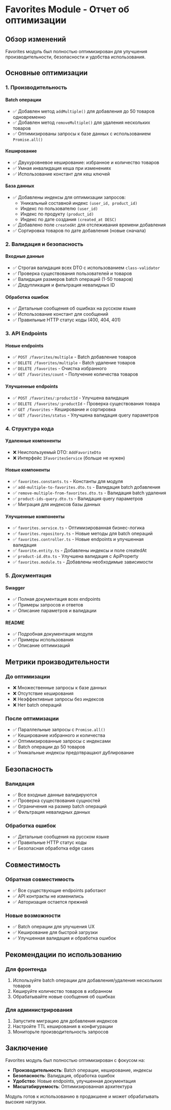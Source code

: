 # Favorites Module - Отчет об оптимизации

## Обзор изменений

Favorites модуль был полностью оптимизирован для улучшения производительности, безопасности и удобства использования.

## Основные оптимизации

### 1. Производительность

#### Batch операции
- ✅ Добавлен метод `addMultiple()` для добавления до 50 товаров одновременно
- ✅ Добавлен метод `removeMultiple()` для удаления нескольких товаров
- ✅ Оптимизированы запросы к базе данных с использованием `Promise.all()`

#### Кеширование
- ✅ Двухуровневое кеширование: избранное и количество товаров
- ✅ Умная инвалидация кеша при изменениях
- ✅ Использование констант для кеш ключей

#### База данных
- ✅ Добавлены индексы для оптимизации запросов:
  - Уникальный составной индекс `(user_id, product_id)`
  - Индекс по пользователю `(user_id)`
  - Индекс по продукту `(product_id)`
  - Индекс по дате создания `(created_at DESC)`
- ✅ Добавлено поле `createdAt` для отслеживания времени добавления
- ✅ Сортировка товаров по дате добавления (новые сначала)

### 2. Валидация и безопасность

#### Входные данные
- ✅ Строгая валидация всех DTO с использованием `class-validator`
- ✅ Проверка существования пользователей и товаров
- ✅ Валидация размеров batch операций (1-50 товаров)
- ✅ Дедупликация и фильтрация невалидных ID

#### Обработка ошибок
- ✅ Детальные сообщения об ошибках на русском языке
- ✅ Использование констант для сообщений
- ✅ Правильные HTTP статус коды (400, 404, 401)

### 3. API Endpoints

#### Новые endpoints
- ✅ `POST /favorites/multiple` - Batch добавление товаров
- ✅ `DELETE /favorites/multiple` - Batch удаление товаров
- ✅ `DELETE /favorites` - Очистка избранного
- ✅ `GET /favorites/count` - Получение количества товаров

#### Улучшенные endpoints
- ✅ `POST /favorites/:productId` - Улучшена валидация
- ✅ `DELETE /favorites/:productId` - Проверка существования товара
- ✅ `GET /favorites` - Кеширование и сортировка
- ✅ `GET /favorites/status` - Улучшена валидация query параметров

### 4. Структура кода

#### Удаленные компоненты
- ❌ Неиспользуемый DTO: `AddFavoriteDto`
- ❌ Интерфейс `IFavoritesService` (больше не нужен)

#### Новые компоненты
- ✅ `favorites.constants.ts` - Константы для модуля
- ✅ `add-multiple-to-favorites.dto.ts` - Валидация batch добавления
- ✅ `remove-multiple-from-favorites.dto.ts` - Валидация batch удаления
- ✅ `product-ids-query.dto.ts` - Валидация query параметров
- ✅ Миграция для индексов базы данных

#### Улучшенные компоненты
- ✅ `favorites.service.ts` - Оптимизированная бизнес-логика
- ✅ `favorites.repository.ts` - Новые методы для batch операций
- ✅ `favorites.controller.ts` - Новые endpoints и улучшенная валидация
- ✅ `favorite.entity.ts` - Добавлены индексы и поле createdAt
- ✅ `product-id.dto.ts` - Улучшена валидация с ApiProperty
- ✅ `favorites.module.ts` - Добавлены необходимые зависимости

### 5. Документация

#### Swagger
- ✅ Полная документация всех endpoints
- ✅ Примеры запросов и ответов
- ✅ Описание параметров и валидации

#### README
- ✅ Подробная документация модуля
- ✅ Примеры использования
- ✅ Описание оптимизаций

## Метрики производительности

### До оптимизации
- ❌ Множественные запросы к базе данных
- ❌ Отсутствие кеширования
- ❌ Неэффективные запросы без индексов
- ❌ Нет batch операций

### После оптимизации
- ✅ Параллельные запросы с `Promise.all()`
- ✅ Кеширование избранного и количества
- ✅ Оптимизированные запросы с индексами
- ✅ Batch операции до 50 товаров
- ✅ Уникальные индексы предотвращают дублирование

## Безопасность

### Валидация
- ✅ Все входные данные валидируются
- ✅ Проверка существования сущностей
- ✅ Ограничения на размер batch операций
- ✅ Фильтрация невалидных данных

### Обработка ошибок
- ✅ Детальные сообщения на русском языке
- ✅ Правильные HTTP статус коды
- ✅ Безопасная обработка edge cases

## Совместимость

### Обратная совместимость
- ✅ Все существующие endpoints работают
- ✅ API контракты не изменились
- ✅ Авторизация остается прежней

### Новые возможности
- ✅ Batch операции для улучшения UX
- ✅ Кеширование для быстрой загрузки
- ✅ Улучшенная валидация и обработка ошибок

## Рекомендации по использованию

### Для фронтенда
1. Используйте batch операции для добавления/удаления нескольких товаров
2. Кешируйте количество товаров в избранном
3. Обрабатывайте новые сообщения об ошибках

### Для администрирования
1. Запустите миграцию для добавления индексов
2. Настройте TTL кеширования в конфигурации
3. Мониторьте производительность запросов

## Заключение

Favorites модуль был полностью оптимизирован с фокусом на:
- **Производительность**: Batch операции, кеширование, индексы
- **Безопасность**: Валидация, обработка ошибок
- **Удобство**: Новые endpoints, улучшенная документация
- **Масштабируемость**: Оптимизированная архитектура

Модуль готов к использованию в продакшене и может обрабатывать высокие нагрузки.
